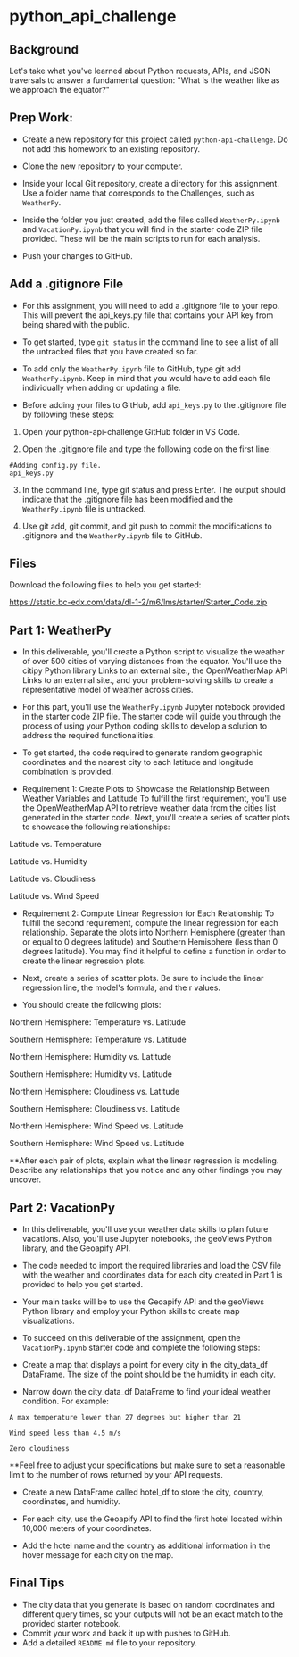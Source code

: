 # python_api_challenge

## Background
Let's take what you've learned about Python requests, APIs, and JSON traversals to answer a fundamental question: "What is the weather like as we approach the equator?"


## Prep Work:
* Create a new repository for this project called `python-api-challenge`. Do not add this homework to an existing repository.

* Clone the new repository to your computer.

* Inside your local Git repository, create a directory for this assignment. Use a folder name that corresponds to the Challenges, such as `WeatherPy`.

* Inside the folder you just created, add the files called `WeatherPy.ipynb` and `VacationPy.ipynb` that you will find in the starter code ZIP file provided. These will be the main scripts to run for each analysis.

* Push your changes to GitHub.

## Add a .gitignore File
* For this assignment, you will need to add a .gitignore file to your repo. This will prevent the api_keys.py file that contains your API key from being shared with the public.

* To get started, type `git status` in the command line to see a list of all the untracked files that you have created so far.

* To add only the `WeatherPy.ipynb` file to GitHub, type git add `WeatherPy.ipynb`. Keep in mind that you would have to add each file individually when adding or updating a file.

* Before adding your files to GitHub, add `api_keys.py` to the .gitignore file by following these steps:

1. Open your python-api-challenge GitHub folder in VS Code.

2. Open the .gitignore file and type the following code on the first line:
  
  
```Text
#Adding config.py file.
api_keys.py
```


3. In the command line, type git status and press Enter. The output should indicate that the .gitignore file has been modified and the `WeatherPy.ipynb` file is untracked.

4. Use git add, git commit, and git push to commit the modifications to .gitignore and the `WeatherPy.ipynb` file to GitHub.



## Files
Download the following files to help you get started:

https://static.bc-edx.com/data/dl-1-2/m6/lms/starter/Starter_Code.zip



## Part 1: WeatherPy
* In this deliverable, you'll create a Python script to visualize the weather of over 500 cities of varying distances from the equator. You'll use the citipy Python library Links to an external site., the OpenWeatherMap API Links to an external site., and your problem-solving skills to create a representative model of weather across cities.

* For this part, you'll use the `WeatherPy.ipynb` Jupyter notebook provided in the starter code ZIP file. The starter code will guide you through the process of using your Python coding skills to develop a solution to address the required functionalities.

* To get started, the code required to generate random geographic coordinates and the nearest city to each latitude and longitude combination is provided.

* Requirement 1: Create Plots to Showcase the Relationship Between Weather Variables and Latitude
To fulfill the first requirement, you'll use the OpenWeatherMap API to retrieve weather data from the cities list generated in the starter code. Next, you'll create a series of scatter plots to showcase the following relationships:

Latitude vs. Temperature

Latitude vs. Humidity

Latitude vs. Cloudiness

Latitude vs. Wind Speed

* Requirement 2: Compute Linear Regression for Each Relationship
To fulfill the second requirement, compute the linear regression for each relationship. Separate the plots into Northern Hemisphere (greater than or equal to 0 degrees latitude) and Southern Hemisphere (less than 0 degrees latitude). You may find it helpful to define a function in order to create the linear regression plots.

* Next, create a series of scatter plots. Be sure to include the linear regression line, the model's formula, and the r values.

* You should create the following plots:

Northern Hemisphere: Temperature vs. Latitude

Southern Hemisphere: Temperature vs. Latitude

Northern Hemisphere: Humidity vs. Latitude

Southern Hemisphere: Humidity vs. Latitude

Northern Hemisphere: Cloudiness vs. Latitude

Southern Hemisphere: Cloudiness vs. Latitude

Northern Hemisphere: Wind Speed vs. Latitude

Southern Hemisphere: Wind Speed vs. Latitude

**After each pair of plots, explain what the linear regression is modeling. Describe any relationships that you notice and any other findings you may uncover.



## Part 2: VacationPy
* In this deliverable, you'll use your weather data skills to plan future vacations. Also, you'll use Jupyter notebooks, the geoViews Python library, and the Geoapify API.

* The code needed to import the required libraries and load the CSV file with the weather and coordinates data for each city created in Part 1 is provided to help you get started.

* Your main tasks will be to use the Geoapify API and the geoViews Python library and employ your Python skills to create map visualizations.

* To succeed on this deliverable of the assignment, open the `VacationPy.ipynb` starter code and complete the following steps:

* Create a map that displays a point for every city in the city_data_df DataFrame. The size of the point should be the humidity in each city.


* Narrow down the city_data_df DataFrame to find your ideal weather condition. For example:

```Text
A max temperature lower than 27 degrees but higher than 21

Wind speed less than 4.5 m/s

Zero cloudiness
```

**Feel free to adjust your specifications but make sure to set a reasonable limit to the number of rows returned by your API requests.


* Create a new DataFrame called hotel_df to store the city, country, coordinates, and humidity.

* For each city, use the Geoapify API to find the first hotel located within 10,000 meters of your coordinates.

* Add the hotel name and the country as additional information in the hover message for each city on the map.


## Final Tips
* The city data that you generate is based on random coordinates and different query times, so your outputs will not be an exact match to the provided starter notebook.
* Commit your work and back it up with pushes to GitHub.
* Add a detailed `README.md` file to your repository.

